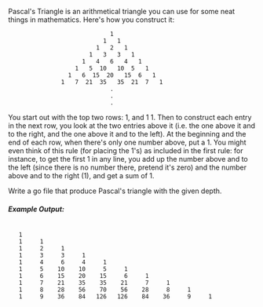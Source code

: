 Pascal's Triangle is an arithmetical triangle you can use for some neat things in mathematics. Here's how you construct it:
```                 
                             1
                           1   1
                         1   2   1
                       1   3   3   1
                     1   4   6   4   1
                   1   5  10   10  5   1
                 1   6  15  20   15  6   1
               1   7  21  35   35  21  7   1
                             .
                             .
                             .
````                      
You start out with the top two rows: 1, and 1 1. Then to construct each entry in the next row, you look at the two entries above it (i.e. the one above it and to the right, and the one above it and to the left). At the beginning and the end of each row, when there's only one number above, put a 1. You might even think of this rule (for placing the 1's) as included in the first rule: for instance, to get the first 1 in any line, you add up the number above and to the left (since there is no number there, pretend it's zero) and the number above and to the right (1), and get a sum of 1.
  
Write a go file that produce Pascal's triangle with the given depth.
  
  
##### Example Output:

````
 
   1 
   1     1 
   1     2     1 
   1     3     3     1 
   1     4     6     4     1 
   1     5    10    10     5     1 
   1     6    15    20    15     6     1 
   1     7    21    35    35    21     7     1 
   1     8    28    56    70    56    28     8     1 
   1     9    36    84   126   126    84    36     9     1 
````

